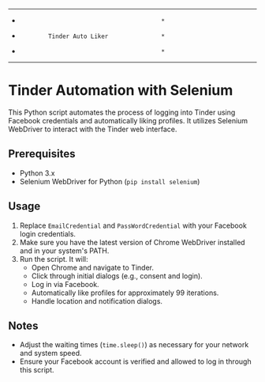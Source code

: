 ***********************************************
*                                             *
*             Tinder Auto Liker               *
*                                             *
***********************************************

# Tinder Automation with Selenium

This Python script automates the process of logging into Tinder using Facebook credentials and automatically liking profiles. It utilizes Selenium WebDriver to interact with the Tinder web interface.

## Prerequisites

- Python 3.x
- Selenium WebDriver for Python (`pip install selenium`)

## Usage

1. Replace `EmailCredential` and `PassWordCredential` with your Facebook login credentials.
2. Make sure you have the latest version of Chrome WebDriver installed and in your system's PATH.
3. Run the script. It will:
   - Open Chrome and navigate to Tinder.
   - Click through initial dialogs (e.g., consent and login).
   - Log in via Facebook.
   - Automatically like profiles for approximately 99 iterations.
   - Handle location and notification dialogs.

## Notes

- Adjust the waiting times (`time.sleep()`) as necessary for your network and system speed.
- Ensure your Facebook account is verified and allowed to log in through this script.



